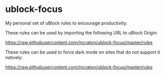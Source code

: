 # ublock-focus

My personal set of uBlock rules to encourage productivity.

These rules can be used by importing the following URL to uBlock Origin:

https://raw.githubusercontent.com/jncraton/ublock-focus/master/rules

These rules can be used to force dark mode on sites that do not support it natively:

https://raw.githubusercontent.com/jncraton/ublock-focus/master/rules
